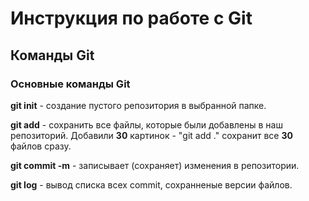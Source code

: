 Инструкция по работе с Git
=
Команды Git
-
### Основные команды Git

**git init** - создание пустого репозитория в выбранной папке.

**git add** - сохранить все файлы, которые были добавлены в наш репозиторий. Добавили **30** картинок - "git add ." сохранит все **30** файлов сразу.

**git commit -m** - записывает (сохраняет) изменения в репозитории.

**git log** - вывод списка всех commit, сохранненые версии файлов.